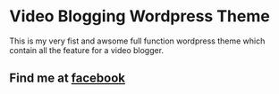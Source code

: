 # Video Blogging Wordpress Theme

This is my very fist and awsome full function wordpress theme which contain all the feature for a video blogger.

## Find me at [facebook](http://facebook.com/mdmortuza.hossain/)
